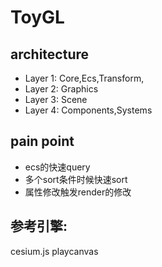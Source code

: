 # ToyGL

## architecture
- Layer 1: Core,Ecs,Transform,
- Layer 2: Graphics
- Layer 3: Scene
- Layer 4: Components,Systems

## pain point
- ecs的快速query
- 多个sort条件时候快速sort
- 属性修改触发render的修改

## 参考引擎:
cesium.js
playcanvas

